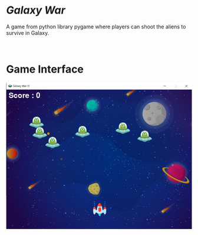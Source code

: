 # ***Galaxy War*** 

A game from python library pygame where players can shoot the aliens to survive in Galaxy.
<br> <br> <br>
# Game Interface
![Interface](https://github.com/Mahdood/Galaxy-War/blob/master/Starting.jpg)
